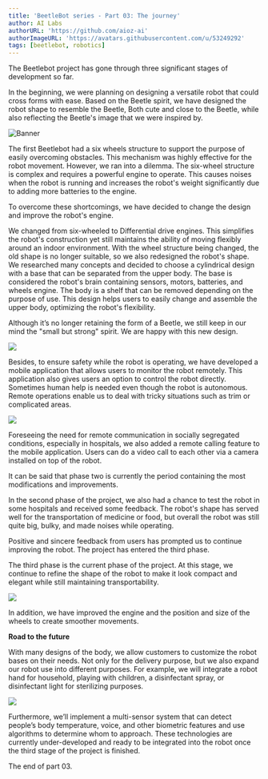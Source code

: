 ```yaml
---
title: 'BeetleBot series - Part 03: The journey'
author: AI Labs
authorURL: 'https://github.com/aioz-ai'
authorImageURL: 'https://avatars.githubusercontent.com/u/53249292'
tags: [beetlebot, robotics]
---
```



The Beetlebot project has gone through three significant stages of development so far.

In the beginning, we were planning on designing a versatile robot that could cross forms with ease.
Based on the Beetle spirit, we have designed the robot shape to resemble the Beetle, Both cute and close to the Beetle, while also reflecting the Beetle's image that we were inspired by.

![Banner](https://github.com/aioz-ai/ai-docs-cms/blob/main/content/blog/assets/2021-04-11-aioz-beetlebot-3/version1_2.png?raw=true)
<!--truncate-->

The first Beetlebot had a six wheels structure to support the purpose of easily overcoming obstacles. This mechanism was highly effective for the robot movement. However, we ran into a dilemma. The six-wheel structure is complex and requires a powerful engine to operate. This causes noises when the robot is running and increases the robot's weight significantly due to adding more batteries to the engine.

To overcome these shortcomings, we have decided to change the design and improve the robot's engine.

We changed from six-wheeled to Differential drive engines. This simplifies the robot's construction yet still maintains the ability of moving flexibly around an indoor environment. With the wheel structure being changed, the old shape is no longer suitable, so we also redesigned the robot's shape. We researched many concepts and decided to choose a cylindrical design with a base that can be separated from the upper body. The base is considered the robot's brain containing sensors, motors, batteries, and wheels engine. The body is a shelf that can be removed depending on the purpose of use. This design helps users to easily change and assemble the upper body, optimizing the robot's flexibility.

Although it’s no longer retaining the form of a Beetle, we still keep in our mind the "small but strong" spirit. We are happy with this new design.

![](https://github.com/aioz-ai/ai-docs-cms/blob/main/content/blog/assets/2021-04-11-aioz-beetlebot-3/unnamed.png?raw=true)

Besides, to ensure safety while the robot is operating, we have developed a mobile application that allows users to monitor the robot remotely. This application also gives users an option to control the robot directly. Sometimes human help is needed even though the robot is autonomous. Remote operations enable us to deal with tricky situations such as trim or complicated areas.

![](https://github.com/aioz-ai/ai-docs-cms/blob/main/content/blog/assets/2021-04-11-aioz-beetlebot-3/Untitled.png?raw=true)

Foreseeing the need for remote communication in socially segregated conditions, especially in hospitals, we also added a remote calling feature to the mobile application. Users can do a video call to each other via a camera installed on top of the robot.

It can be said that phase two is currently the period containing the most modifications and improvements.

In the second phase of the project, we also had a chance to test the robot in some hospitals and received some feedback. The robot's shape has served well for the transportation of medicine or food, but overall the robot was still quite big, bulky, and made noises while operating.

Positive and sincere feedback from users has prompted us to continue improving the robot. The project has entered the third phase.

The third phase is the current phase of the project. At this stage, we continue to refine the shape of the robot to make it look compact and elegant while still maintaining transportability.

![](https://github.com/aioz-ai/ai-docs-cms/blob/main/content/blog/assets/2021-04-11-aioz-beetlebot-3/v3_3_eidited.png?raw=true)

In addition, we have improved the engine and the position and size of the wheels to create smoother movements.

**Road to the future**

With many designs of the body, we allow customers to customize the robot bases on their needs. Not only for the delivery purpose, but we also expand our robot use into different purposes. For example, we will integrate a robot hand for household, playing with children, a disinfectant spray, or disinfectant light for sterilizing purposes.

![](https://github.com/aioz-ai/ai-docs-cms/blob/main/content/blog/assets/2021-04-11-aioz-beetlebot-3/Untitled%201.png?raw=true)

Furthermore, we’ll implement a multi-sensor system that can detect people’s body temperature, voice, and other biometric features and use algorithms to determine whom to approach. These technologies are currently under-developed and ready to be integrated into the robot once the third stage of the project is finished.

The end of part 03.
